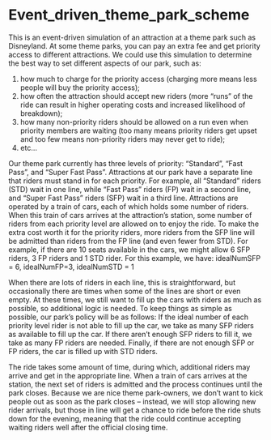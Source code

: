 # Event_driven_theme_park_scheme

This is an event-driven simulation of an attraction at a theme park such as Disneyland.
At some theme parks, you can pay an extra fee and get priority access to different attractions. We could use this
simulation to determine the best way to set different aspects of our park, such as:

1. how much to charge for the priority access (charging more means less people will buy the priority access);
2. how often the attraction should accept new riders (more “runs” of the ride can result in higher operating
costs and increased likelihood of breakdown);
3. how many non-priority riders should be allowed on a run even when priority members are waiting (too
many means priority riders get upset and too few means non-priority riders may never get to ride);
4. etc…

Our theme park currently has three levels of priority: “Standard”, “Fast Pass”, and “Super Fast Pass”.
Attractions at our park have a separate line that riders must stand in for each priority. For example, all “Standard”
riders (STD) wait in one line, while “Fast Pass” riders (FP) wait in a second line, and “Super Fast Pass” riders (SFP)
wait in a third line. Attractions are operated by a train of cars, each of which holds some number of riders. When
this train of cars arrives at the attraction’s station, some number of riders from each priority level are allowed on to
enjoy the ride. To make the extra cost worth it for the priority riders, more riders from the SFP line will be admitted
than riders from the FP line (and even fewer from STD). For example, if there are 10 seats available in the cars, we
might allow 6 SFP riders, 3 FP riders and 1 STD rider. For this example, we have:
idealNumSFP = 6, idealNumFP=3, idealNumSTD = 1

When there are lots of riders in each line, this is straightforward, but occasionally there are times when some of the
lines are short or even empty. At these times, we still want to fill up the cars with riders as much as possible, so
additional logic is needed. To keep things as simple as possible, our park’s policy will be as follows: If the ideal
number of each priority level rider is not able to fill up the car, we take as many SFP riders as available to fill up the
car. If there aren’t enough SFP riders to fill it, we take as many FP riders are needed. Finally, if there are not
enough SFP or FP riders, the car is filled up with STD riders.

The ride takes some amount of time, during which, additional riders may arrive and get in the appropriate line.
When a train of cars arrives at the station, the next set of riders is admitted and the process continues until the
park closes. Because we are nice theme park-owners, we don’t want to kick people out as soon as the park closes –
instead, we will stop allowing new rider arrivals, but those in line will get a chance to ride before the ride shuts
down for the evening, meaning that the ride could continue accepting waiting riders well after the official closing
time.
